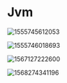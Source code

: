 # Jvm

![1555745612053](C:\Users\HP\AppData\Roaming\Typora\typora-user-images\1555745612053.png)

![1555746018693](C:\Users\HP\AppData\Roaming\Typora\typora-user-images\1555746018693.png)



![1567127222600](C:\Users\HP\AppData\Roaming\Typora\typora-user-images\1567127222600.png)

![1568274341196](C:\Users\HP\AppData\Roaming\Typora\typora-user-images\1568274341196.png)